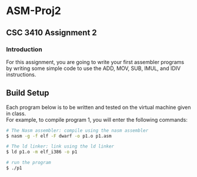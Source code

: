﻿# ASM-Proj2

## CSC 3410 Assignment 2

### Introduction

For this assignment, you are going to write your first assembler programs by writing some simple code to use the ADD, MOV, SUB, IMUL, and IDIV instructions. 

## Build Setup

Each program below is to be written and tested on the virtual machine given in class. </br>
For example, to compile program 1, you will enter the following commands:  
```bash
# The Nasm assembler: compile using the nasm assembler
$ nasm -g -f elf -F dwarf -o p1.o p1.asm

# The ld linker: link using the ld linker
$ ld p1.o -m elf_i386 -o p1

# run the program
$ ./p1

```
